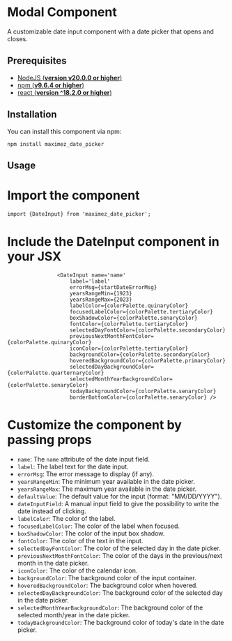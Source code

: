 # Modal Component

A customizable date input component with a date picker that opens and closes.

## Prerequisites

- [NodeJS (**version v20.0.0 or higher**)](https://nodejs.org/en/)
- [npm (**v9.6.4 or higher**)](https://www.npmjs.com/)
- [react (**version ^18.2.0 or higher**)](https://react.dev/)

## Installation

You can install this component via npm:

`npm install maximez_date_picker`

## Usage

# Import the component

`import {DateInput} from 'maximez_date_picker';`

# Include the DateInput component in your JSX

```               
                <DateInput name='name'
                    label='label'
                    errorMsg={startDateErrorMsg}
                    yearsRangeMin={1923}
                    yearsRangeMax={2023}
                    labelColor={colorPalette.quinaryColor}
                    focusedLabelColor={colorPalette.tertiaryColor}
                    boxShadowColor={colorPalette.senaryColor}
                    fontColor={colorPalette.tertiaryColor}
                    selectedDayFontColor={colorPalette.secondaryColor}
                    previousNextMonthFontColor={colorPalette.quinaryColor}
                    iconColor={colorPalette.tertiaryColor}
                    backgroundColor={colorPalette.secondaryColor}
                    hoveredBackgroundColor={colorPalette.primaryColor}
                    selectedDayBackgroundColor={colorPalette.quarternaryColor}
                    selectedMonthYearBackgroundColor={colorPalette.senaryColor}
                    todayBackgroundColor={colorPalette.senaryColor}
                    borderBottomColor={colorPalette.senaryColor} />
```

# Customize the component by passing props

- `name`: The `name` attribute of the date input field.
- `label`: The label text for the date input.
- `errorMsg`: The error message to display (if any).
- `yearsRangeMin`: The minimum year available in the date picker.
- `yearsRangeMax`: The maximum year available in the date picker.
- `defaultValue`: The default value for the input (format: "MM/DD/YYYY").
- `dateInputField`: A manual input field to give the possibility to write the date instead of clicking.
- `labelColor`: The color of the label.
- `focusedLabelColor`: The color of the label when focused.
- `boxShadowColor`: The color of the input box shadow.
- `fontColor`: The color of the text in the input.
- `selectedDayFontColor`: The color of the selected day in the date picker.
- `previousNextMonthFontColor`: The color of the days in the previous/next month in the date picker.
- `iconColor`: The color of the calendar icon.
- `backgroundColor`: The background color of the input container.
- `hoveredBackgroundColor`: The background color when hovered.
- `selectedDayBackgroundColor`: The background color of the selected day in the date picker.
- `selectedMonthYearBackgroundColor`: The background color of the selected month/year in the date picker.
- `todayBackgroundColor`: The background color of today's date in the date picker.
